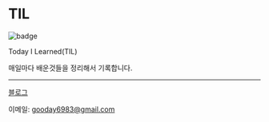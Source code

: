 # TIL
![badge](https://img.shields.io/github/last-commit/good-jinu/TIL)

Today I Learned(TIL)

매일마다 배운것들을 정리해서 기록합니다.

---

[블로그](https://good-jinu.github.io/blog/)

이메일: gooday6983@gmail.com
